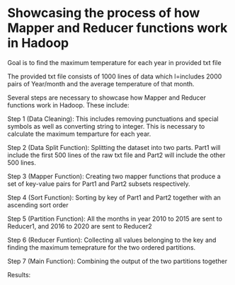 # Showcasing the process of how Mapper and Reducer functions work in Hadoop

Goal is to find the maximum temperature for each year in provided txt file

The provided txt file consists of 1000 lines of data which l=includes 2000 pairs of Year/month and the average temperature of that month. 

Several steps are necessary to showcase how Mapper and Reducer functions work in Hadoop. These include:

Step 1 (Data Cleaning): This includes removing punctuations and special symbols as well as converting string to integer. This is necessary to calculate the maximum temparture for each year.

Step 2 (Data Split Function): Splitting the dataset into two parts. Part1 will include the first 500 lines of the raw txt file and Part2 will include the other 500 lines. 

Step 3 (Mapper Function): Creating two mapper functions that produce a set of key-value pairs for Part1 and Part2 subsets respectively. 

Step 4 (Sort Function): Sorting by key of Part1 and Part2 together with an ascending sort order

Step 5 (Partition Function): All the months in year 2010 to 2015 are sent to Reducer1, and 2016 to 2020 are sent to Reducer2

Step 6 (Reducer Funtion): Collecting all values belonging to the key and finding the maximum temeprature for the two ordered partitions.

Step 7 (Main Function): Combining the output of the two partitions together

Results:

